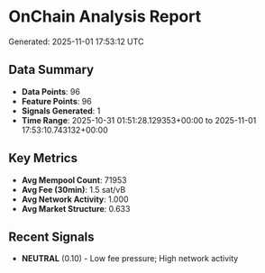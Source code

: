 # OnChain Analysis Report
Generated: 2025-11-01 17:53:12 UTC

## Data Summary
- **Data Points**: 96
- **Feature Points**: 96
- **Signals Generated**: 1
- **Time Range**: 2025-10-31 01:51:28.129353+00:00 to 2025-11-01 17:53:10.743132+00:00

## Key Metrics
- **Avg Mempool Count**: 71953
- **Avg Fee (30min)**: 1.5 sat/vB
- **Avg Network Activity**: 1.000
- **Avg Market Structure**: 0.633

## Recent Signals
- **NEUTRAL** (0.10) - Low fee pressure; High network activity
